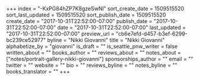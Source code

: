 +++
index = "-KxPG84hZP7K8gzeSwNl"
sort_create_date = 1509515520
sort_last_updated = 1509515520
sort_publish_date = 1509515520
create_date = "2017-10-31T22:52:00-07:00"
publish_date = "2017-10-31T22:52:00-07:00"
date = "2017-10-31T22:52:00-07:00"
last_updated = "2017-10-31T22:52:00-07:00"
preview_url = "cb6e7efd-d457-b3ef-6299-bc239ce52977"
byline = "Nikki Giovanni"
title = "Nikki Giovanni"
alphabetize_by = "giovanni"
is_draft = ""
is_seattle_pnw_writer = false
written_about = ""
books_author = ""
reviews_about = ""
notes_about = ["notes/portrait-gallery-nikki-giovanni"]
sponsorships_author = ""
email = ""
twitter = ""
website = ""
bio = ""
reviews_byline = ""
notes_byline = ""
books_translator = ""
+++
